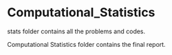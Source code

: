 # Computational_Statistics


stats folder contains all the problems and codes.

Computational Statistics folder contains the final report.
